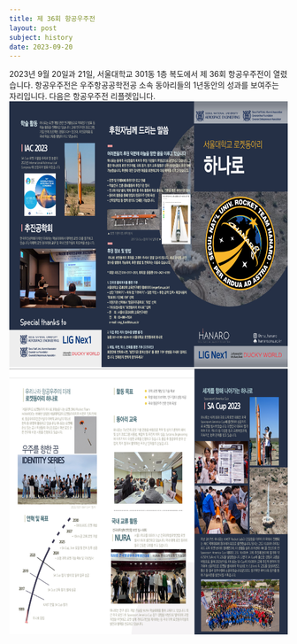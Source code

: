 ```yaml
---
title: 제 36회 항공우주전 
layout: post
subject: history
date: 2023-09-20
---
```

2023년 9월 20일과 21일, 서울대학교 301동 1층 복도에서 제 36회 항공우주전이 열렸습니다.
항공우주전은 우주항공공학전공 소속 동아리들의 1년동안의 성과를 보여주는 자리입니다.
다음은 항공우주전 리플렛입니다.<br/>
<img src="https://github.com/Hanaro2021/hanaro.github.io/blob/master/assets/leaflet1.PNG?raw=true" width="720" height="480"/><br/>
<img src="https://github.com/Hanaro2021/hanaro.github.io/blob/master/assets/leaflet2.PNG?raw=true" width="720" height="480"/><br/>

